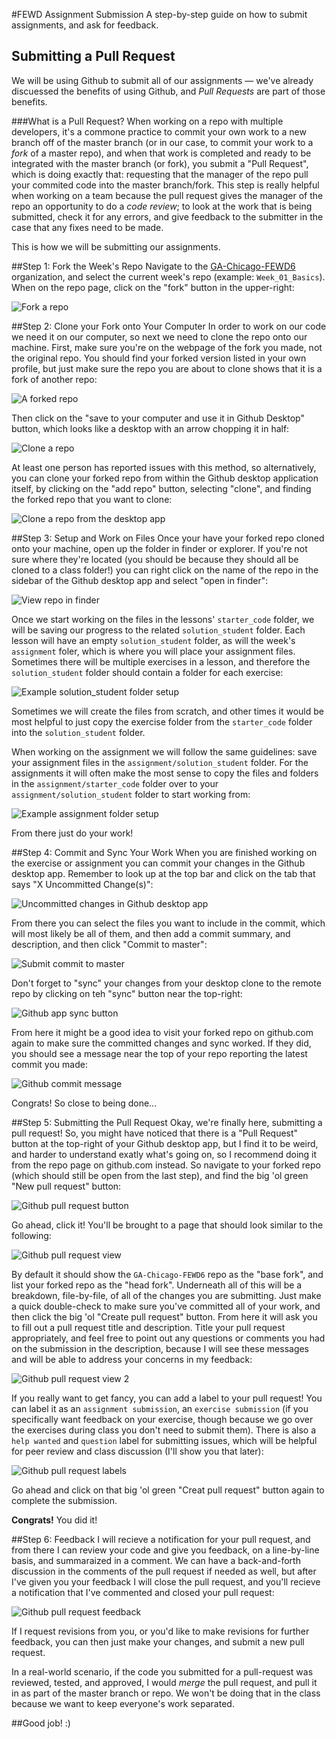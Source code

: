 #FEWD Assignment Submission
A step-by-step guide on how to submit assignments, and ask for feedback.

## Submitting a Pull Request
We will be using Github to submit all of our assignments — we've already discuessed the benefits of using Github, and _Pull Requests_ are part of those benefits.

###What is a Pull Request?
When working on a repo with multiple developers, it's a commone practice to commit your own work to a new branch off of the master branch (or in our case, to commit your work to a _fork_ of a master repo), and when that work is completed and ready to be integrated with the master branch (or fork), you submit a "Pull Request", which is doing exactly that: requesting that the manager of the repo pull your commited code into the master branch/fork. This step is really helpful when working on a team because the pull request gives the manager of the repo an opportunity to do a _code review_; to look at the work that is being submitted, check it for any errors, and give feedback to the submitter in the case that any fixes need to be made.

This is how we will be submitting our assignments.

##Step 1: Fork the Week's Repo
Navigate to the [GA-Chicago-FEWD6](https://github.com/GA-Chicago-FEWD6) organization, and select the current week's repo (example: `Week_01_Basics`). When on the repo page, click on the "fork" button in the upper-right:

![Fork a repo](images/github-fork.png)

##Step 2: Clone your Fork onto Your Computer
In order to work on our code we need it on our computer, so next we need to clone the repo onto our machine. First, make sure you're on the webpage of the fork you made, not the original repo. You should find your forked version listed in your own profile, but just make sure the repo you are about to clone shows that it is a fork of another repo:

![A forked repo](images/github-forked-from.png)

Then click on the "save to your computer and use it in Github Desktop" button, which looks like a desktop with an arrow chopping it in half:

![Clone a repo](images/github-clone.png)

At least one person has reported issues with this method, so alternatively, you can clone your forked repo from within the Github desktop application itself, by clicking on the "add repo" button, selecting "clone", and finding the forked repo that you want to clone:

![Clone a repo from the desktop app](images/github-desktop-clone.png)

##Step 3: Setup and Work on Files
Once your have your forked repo cloned onto your machine, open up the  folder in finder or explorer. If you're not sure where they're located (you should be because they should all be cloned to a class folder!) you can right click on the name of the repo in the sidebar of the Github desktop app and select "open in finder":

![View repo in finder](images/github-view-in-finder.png)

Once we start working on the files in the lessons' `starter_code` folder, we will be saving our progress to the related `solution_student` folder. Each lesson will have an empty `solution_student` folder, as will the week's `assignment` foler, which is where you will place your assignment files. Sometimes there will be multiple exercises in a lesson, and therefore the `solution_student` folder should contain a folder for each exercise:

![Example solution_student folder setup](images/solution_student_ex1.png)

Sometimes we will create the files from scratch, and other times it would be most helpful to just copy the exercise folder from the `starter_code` folder into the `solution_student` folder.

When working on the assignment we will follow the same guidelines: save your assignment files in the `assignment/solution_student` folder. For the assignments it will often make the most sense to copy the files and folders in the `assignment/starter_code` folder over to your `assignment/solution_student` folder to start working from:

![Example assignment folder setup](images/assignment-folder-example.png)

From there just do your work!

##Step 4: Commit and Sync Your Work
When you are finished working on the exercise or assignment you can commit your changes in the Github desktop app. Remember to look up at the top bar and click on the tab that says "X Uncommitted Change(s)":

![Uncommitted changes in Github desktop app](images/github-uncommitted-changes.png)

From there you can select the files you want to include in the commit, which will most likely be all of them, and then add a commit summary, and description, and then click "Commit to master":

![Submit commit to master](images/github-commit-changes.png)

Don't forget to "sync" your changes from your desktop clone to the remote repo by clicking on teh "sync" button near the top-right:

![Github app sync button](images/github-sync.png)

From here it might be a good idea to visit your forked repo on github.com again to make sure the committed changes and sync worked. If they did, you should see a message near the top of your repo reporting the latest commit you made:

![Github commit message](images/github-commit-message.png)

Congrats! So close to being done...

##Step 5: Submitting the Pull Request
Okay, we're finally here, submitting a pull request! So, you might have noticed that there is a "Pull Request" button at the top-right of your Github desktop app, but I find it to be weird, and harder to understand exatly what's going on, so I recommend doing it from the repo page on github.com instead. So navigate to your forked repo (which should still be open from the last step), and find the big 'ol green "New pull request" button:

![Github pull request button](images/github-pull-request-button.png)

Go ahead, click it! You'll be brought to a page that should look similar to the following:

![Github pull request view](images/github-pull-request-page1.png)

By default it should show the `GA-Chicago-FEWD6` repo as the "base fork", and list your forked repo as the "head fork". Underneath all of this will be a breakdown, file-by-file, of all of the changes you are submitting. Just make a quick double-check to make sure you've committed all of your work, and then click the big 'ol "Create pull request" button. From here it will ask you to fill out a pull request title and description. Title your pull request appropriately, and feel free to point out any questions or comments you had on the submission in the description, because I will see these messages and will be able to address your concerns in my feedback:

![Github pull request view 2](images/github-pull-request-page2.png)

If you really want to get fancy, you can add a label to your pull request! You can label it as an `assignment submission`, an `exercise submission` (if you specifically want feedback on your exercise, though because we go over the exercises during class you don't need to submit them). There is also a `help wanted` and `question` label for submitting issues, which will be helpful for peer review and class discussion (I'll show you that later):

![Github pull request labels](images/github-pull-request-labels.png)

Go ahead and click on that big 'ol green "Creat pull request" button again to complete the submission.

**Congrats!** You did it!

##Step 6: Feedback
I will recieve a notification for your pull request, and from there I can review your code and give you feedback, on a line-by-line basis, and summaraized in a comment. We can have a back-and-forth discussion in the comments of the pull request if needed as well, but after I've given you your feedback I will close the pull request, and you'll recieve a notification that I've commented and closed your pull request:

![Github pull request feedback](images/github-pull-request-feedback.png)

If I request revisions from you, or you'd like to make revisions for further feedback, you can then just make your changes, and submit a new pull request.

In a real-world scenario, if the code you submitted for a pull-request was reviewed, tested, and approved, I would _merge_ the pull request, and pull it in as part of the master branch or repo. We won't be doing that in the class because we want to keep everyone's work separated.

##Good job! :)



